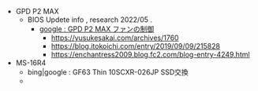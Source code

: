 - GPD P2 MAX
    - BIOS Updete info , research 2022/05 .
        - [google : GPD P2 MAX ファンの制御](https://www.google.com/search?q=GPD+P2+MAX+%E3%83%95%E3%82%A1%E3%83%B3%E3%81%AE%E5%88%B6%E5%BE%A1)
            - https://yusukesakai.com/archives/1760
            - https://blog.itokoichi.com/entry/2019/09/09/215828
            - https://enchantress2009.blog.fc2.com/blog-entry-4249.html
- MS-16R4
    - bing|google : GF63 Thin 10SCXR-026JP SSD交換  
    - 
